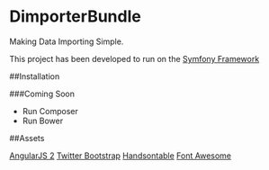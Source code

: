 # DimporterBundle
Making Data Importing Simple.

This project has been developed to run on the [Symfony Framework](http://symfony.com/what-is-symfony)

##Installation

###Coming Soon

- Run Composer
- Run Bower

##Assets

[AngularJS 2](https://angularjs.org/)
[Twitter Bootstrap](http://getbootstrap.com/)
[Handsontable](https://handsontable.com/)
[Font Awesome](http://fontawesome.io/)
